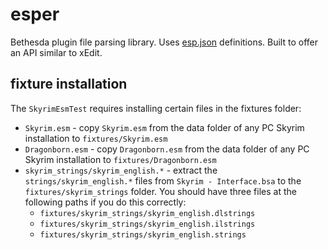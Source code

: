 # esper

Bethesda plugin file parsing library.  Uses [esp.json](https://github.com/matortheeternal/esp.json) definitions.  Built to offer an API similar to xEdit.

## fixture installation

The `SkyrimEsmTest` requires installing certain files in the fixtures folder:

- `Skyrim.esm` - copy `Skyrim.esm` from the data folder of any PC Skyrim installation to `fixtures/Skyrim.esm`
- `Dragonborn.esm` - copy `Dragonborn.esm` from the data folder of any PC Skyrim installation to `fixtures/Dragonborn.esm`
- `skyrim_strings/skyrim_english.*` - extract the `strings/skyrim_english.*` files from `Skyrim - Interface.bsa` to the `fixtures/skyrim_strings` folder.  You should have three files at the following paths if you do this correctly:
  - `fixtures/skyrim_strings/skyrim_english.dlstrings`
  - `fixtures/skyrim_strings/skyrim_english.ilstrings`
  - `fixtures/skyrim_strings/skyrim_english.strings`